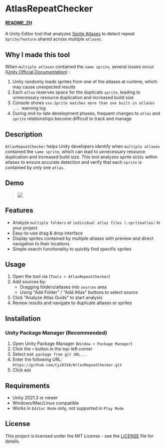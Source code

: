 # AtlasRepeatChecker
#### [README_ZH](https://github.com/Cyi0310/AtlasRepeatChecker/blob/main/README_ZH.md)

A Unity Editor tool that analyzes [Sprite Atlases](https://docs.unity3d.com/ScriptReference/U2D.SpriteAtlas.html) to detect repeat `Sprite/Texture` shared across multiple `atlases`.


## Why I made this tool
When `multiple atlases` contained the `same sprite`, several issues occur ([Unity Official Documentation](https://docs.unity3d.com/Documentation/Manual/sprite/atlas/distribution/resolve-different-sprite-atlas-scenarios.html)) :

1. Unity randomly loads sprites from one of the atlases at runtime, which may cause unexpected results
2. Each `atlas` reserves space for the duplicate `sprite`, leading to unnecessary resource duplication and increased build size
3. Console shows `xxx.Sprite matches more than one built-in atlases ... `warning log
4. During mid-to-late development phases, frequent changes to `atlas` and `sprite` relationships become difficult to track and manage


## Description
`AtlasRepeatChecker` helps Unity developers identify when `multiple atlases` contained the `same sprite`, which can lead to unnecessary resource duplication and increased build size. This tool analyzes sprite `GUIDs` within atlases to ensure accurate detection and verify that each `sprite` is contained by only one `atlas`.


## Demo
> ![](https://github.com/user-attachments/assets/f3bcfd8e-3aa9-4e89-bdbe-7e0d7d7f106f)


## Features
- Analyze `multiple folders` or `individual atlas files (.spriteatlas)` in your project
- Easy-to-use drag & drop interface
- Display sprites contained by multiple atlases with preview and direct navigation to their locations
- Simple search functionality to quickly find specific sprites


## Usage
1. Open the tool via (`Tools > AtlasRepeatChecker`)
2. Add sources by:
   - Dragging folders/atlases into `sources` area
   - Using "Add Folder" / "Add Atlas" buttons to select source
3. Click "Analyze Atlas Guids" to start analysis
4. Review results and navigate to duplicate atlases or sprites


## Installation
### Unity Package Manager (Recommended)
1. Open Unity Package Manager (`Window > Package Manager`)
2. Click the `+` button in the top-left corner
3. Select `Add package from git URL...`
4. Enter the following URL: `https://github.com/Cyi0310/AtlasRepeatChecker.git`
5. Click `Add`

## Requirements
- Unity 2021.3 or newer
- Windows/Mac/Linux compatible  
- Works in `Editor Mode` only, not supported in `Play Mode`

## License
This project is licensed under the MIT License - see the [LICENSE](LICENSE) file for details.
